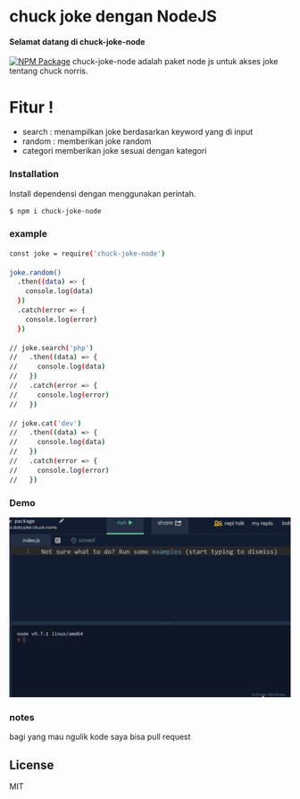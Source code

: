 # chuck joke dengan NodeJS

#### Selamat datang di chuck-joke-node
[![NPM Package](https://cdn.iconscout.com/public/images/icon/free/png-128/npm-logo-brand-development-tools-324ad217b0ec3d40-128x128.png "link")](https://www.npmjs.com/package/chuck-joke-node "link")
chuck-joke-node adalah paket node js untuk akses joke tentang chuck norris.


# Fitur !

  - search : menampilkan joke berdasarkan keyword yang di input
  - random : memberikan joke random 
  - categori memberikan joke sesuai dengan kategori

### Installation

Install dependensi dengan menggunakan perintah.

```sh
$ npm i chuck-joke-node
```

### example

```sh
const joke = require('chuck-joke-node')

joke.random()
  .then((data) => {
    console.log(data)
  })
  .catch(error => {
    console.log(error)
  })

// joke.search('php')
//   .then((data) => {
//     console.log(data)
//   })
//   .catch(error => {
//     console.log(error)
//   })

// joke.cat('dev')
//   .then((data) => {
//     console.log(data)
//   })
//   .catch(error => {
//     console.log(error)
//   })
```

### Demo

![Demo](https://raw.githubusercontent.com/balinux/chuck-joke-node/master/jokecap.gif)

### notes

 bagi yang mau ngulik kode saya bisa pull request

License
----

MIT
